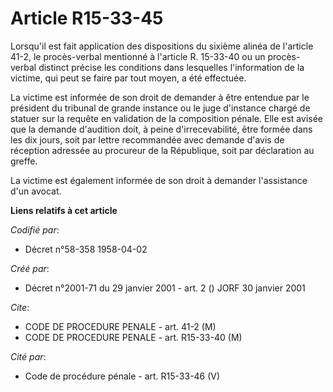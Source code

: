 # Article R15-33-45

Lorsqu'il est fait application des dispositions du sixième alinéa de l'article 41-2, le procès-verbal mentionné à l'article
R. 15-33-40 ou un procès-verbal distinct précise les conditions dans lesquelles l'information de la victime, qui peut se
faire par tout moyen, a été effectuée.

La victime est informée de son droit de demander à être entendue par le président du tribunal de grande instance ou le juge
d'instance chargé de statuer sur la requête en validation de la composition pénale. Elle est avisée que la demande d'audition
doit, à peine d'irrecevabilité, être formée dans les dix jours, soit par lettre recommandée avec demande d'avis de réception
adressée au procureur de la République, soit par déclaration au greffe.

La victime est également informée de son droit à demander l'assistance d'un avocat.

**Liens relatifs à cet article**

_Codifié par_:

  - Décret n°58-358 1958-04-02

_Créé par_:

  - Décret n°2001-71 du 29 janvier 2001 - art. 2 () JORF 30 janvier 2001

_Cite_:

  - CODE DE PROCEDURE PENALE - art. 41-2 (M)
  - CODE DE PROCEDURE PENALE - art. R15-33-40 (M)

_Cité par_:

  - Code de procédure pénale - art. R15-33-46 (V)
